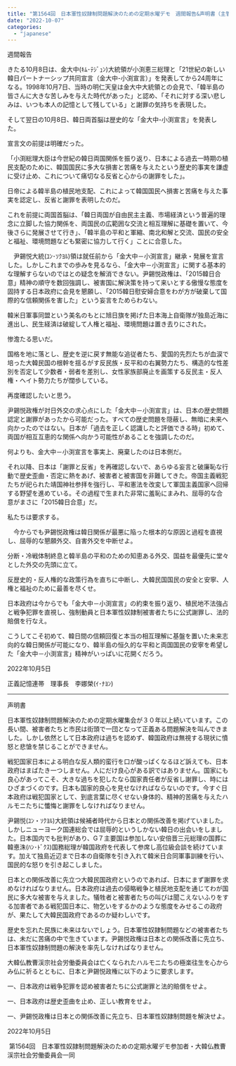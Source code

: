 ```yaml
---
title: "第1564回　日本軍性奴隷制問題解決のための定期水曜デモ　週間報告&声明書（主管　大韓仏教曹渓宗社会労働委員会）"
date: "2022-10-07"
categories: 
  - "japanese"
---
```


週間報告

きたる10月8日は、金大中(ｷﾑ･ﾃｼﾞｭﾝ)大統領が小渕恵三総理と「21世紀の新しい韓日パートナーシップ共同宣言（金大中-小渕宣言）」を発表してから24周年になる。1998年10月7日、当時の明仁天皇は金大中大統領との会見で、「韓半島の皆さんに大きな苦しみを与えた時代があった」と認め、「それに対する深い悲しみは、いつも本人の記憶として残している」と謝罪の気持ちを表現した。

そして翌日の10月8日、韓日両首脳は歴史的な「金大中-小渕宣言」を発表した。

宣言文の前提は明確だった。

「小渕総理大臣は今世紀の韓日両国関係を振り返り、日本による過去一時期の植民支配のために、韓国国民に多大な損害と苦痛を与えたという歴史的事実を謙虚に受け止め、これについて痛切なる反省と心からの謝罪をした」。

日帝による韓半島の植民地支配、これによって韓国国民へ損害と苦痛を与えた事実を認定し、反省と謝罪を表明したのだ。

これを前提に両国首脳は、「韓日両国が自由民主主義、市場経済という普遍的理念に立脚した協力関係を、両国民の広範囲な交流と相互理解に基礎を置いて、今後さらに発展させて行き」、「韓半島の平和と軍縮、南北和解と交流、国民の安全と福祉、環境問題なども緊密に協力して行く」ことに合意した。

　尹錫悦大統(ﾕﾝ･ｿｸﾖﾙ)領は就任前から「金大中－小渕宣言」継承・発展を宣言した。しかしこれまでの歩みを見るなら、「金大中－小渕宣言」に関する基本的な理解すらないのではとの疑念を解消できない。尹錫悦政権は、「2015韓日合意」精神の順守を数回強調し、被害国に解決策を持って来いとする傲慢な態度を固持する日本政府に会見を懇願し、「2015韓日慰安婦合意をわが方が破棄して国際的な信頼関係を害した」という妄言をためらわない。

韓米日軍事同盟という美名のもとに旭日旗を掲げた日本海上自衛隊が独島近海に進出し、民生経済は破綻して人権と福祉、環境問題は置き去りにされた。

惨澹たる思いだ。

国格を地に落とし、歴史を逆に戻す無能な追従者たち、愛国的先烈たちが血涙で培った大韓民国の根幹を揺るがす反民族・反平和の右翼勢力たち、構造的な性差別を否定して少数者・弱者を差別し、女性家族部廃止を画策する反民主・反人権・ヘイト勢力たちが闊歩している。

再度確認したいと思う。

尹錫悦政権が対日外交の求心点にした「金大中－小渕宣言」は、日本の歴史問題認定と謝罪があったから可能だった。すべての歴史問題を隠蔽し、無暗に未来へ向かったのではない。日本が「過去を正しく認識したと評価できる時」初めて、両国が相互互恵的な関係へ向かう可能性があることを強調したのだ。

何よりも、金大中－小渕宣言を事実上、廃棄したのは日本側だ。

それ以降、日本は「謝罪と反省」を再確認しないで、あらゆる妄言と破廉恥な行動で歴史歪曲・否定に熱をあげ、被害者と被害国を非難してきた。帝国主義戦犯たちが祀られた靖国神社参拝を強行し、平和憲法を改変して軍国主義国家へ回帰する野望を進めている。その過程で生まれた非常に羞恥にまみれ、屈辱的な合意がまさに「2015韓日合意」だ。

私たちは要求する。

　今からでも尹錫悦政権は韓日関係が最悪に陥った根本的な原因と過程を直視し、屈辱的な懇願外交、自害外交を中断せよ。

分断・冷戦体制終息と韓半島の平和のための知恵ある外交、国益を最優先に堂々とした外交の先頭に立て。

反歴史的・反人権的な政策行為を直ちに中断し、大韓民国国民の安全と安寧、人権と福祉のために最善を尽くせ。

日本政府は今からでも「金大中－小渕宣言」の約束を振り返り、植民地不法強占と戦争犯罪を直視し、強制動員と日本軍性奴隷制被害者たちに公式謝罪し、法的賠償を行なえ。

こうしてこそ初めて、韓日間の信頼回復と本当の相互理解に基盤を置いた未来志向的な韓日関係が可能になり、韓半島の恒久的な平和と両国国民の安寧を希望した「金大中－小渕宣言」精神がいっぱいに花開くだろう。

2022年10月5日

正義記憶連帯　理事長　李娜榮(ｲ･ﾅﾖﾝ)

* * *

声明書

日本軍性奴隷制問題解決のための定期水曜集会が３０年以上続いています。この長い間、被害者たちと市民は街頭で一団となって正義ある問題解決を叫んできました。しかし依然として日本政府は過ちを認めず、韓国政府は無視する現状に憤怒と悲愴を禁じることができません。

戦犯国家日本による明白な反人類的蛮行を口が酸っぱくなるほど訴えても、日本政府はまばたき一つしません。人にだけ良心がある訳ではありません。国家にも良心があってこそ、大きな過ちを犯したなら国家責任者が反省し謝罪し、時にはひざまづくのです。日本も国家的良心を見せなければならないのです。今すぐ日本政府は戦犯国家として、到底言葉に尽くせない身体的、精神的苦痛を与えたハルモニたちに懺悔と謝罪をしなければなりません。

尹錫悦(ﾕﾝ・ｿｸﾖﾙ)大統領は候補者時代から日本との関係改善を掲げていました。しかしニューヨーク国連総会では屈辱的というしかない韓日の出会いをしました。日本国内でも批判があり、G７主要国は参加しない安倍晋三元総理の国葬に韓悳洙(ﾊﾝ･ﾄﾞｸｽ)国務総理が韓国政府を代表して参席し高位級会談を続けています。加えて独島近辺まで日本の自衛隊を引き入れて韓米日合同軍事訓練を行い、国民的な怒りを引き起こしました。

日本との関係改善に先立つ大韓民国政府というのであれば、日本にまず謝罪を求めなければなりません。日本政府は過去の侵略戦争と植民地支配を通じてわが国民に多大な被害を与えました。犠牲者と被害者たちの叫びは聞こえないふりをする加害者である戦犯国日本に、物乞いをするかのような態度をみせるこの政府が、果たして大韓民国政府であるのか疑わしいです。

歴史を忘れた民族に未来はないでしょう。日本軍性奴隷制問題などの被害者たちは、未だに苦痛の中で生きています。尹錫悦政権は日本との関係改善に先立ち、日本軍性奴隷制問題の解決を率先しなければなりません。

大韓仏教曹渓宗社会労働委員会は亡くなられたハルモニたちの極楽往生を心からみ仏に祈るとともに、日本と尹錫悦政権に以下のように要求します。

一、日本政府は戦争犯罪を認め被害者たちに公式謝罪と法的賠償をせよ。

一、日本政府は歴史歪曲を止め、正しい教育をせよ。

一、尹錫悦政権は日本との関係改善に先立ち、日本軍性奴隷制問題を解決せよ。

2022年10月5日

 第1564回　日本軍性奴隷制問題解決のための定期水曜デモ参加者・大韓仏教曹渓宗社会労働委員会一同
